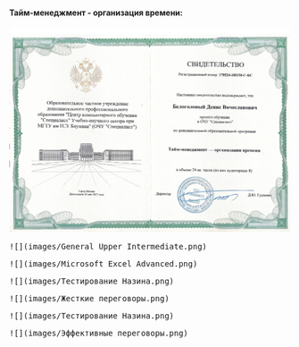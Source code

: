 #### Тайм-менеджмент - организация времени:


<kbd>![](images/Тайм-менеджмент1.png)</kbd>

<kbd>![](images/General Upper Intermediate.png)</kbd>

<kbd>![](images/Microsoft Excel Advanced.png)</kbd>

<kbd>![](images/Тестирование Назина.png)</kbd>

<kbd>![](images/Жесткие переговоры.png)</kbd>

<kbd>![](images/Тестирование Назина.png)</kbd>

<kbd>![](images/Эффективные переговоры.png)</kbd>




